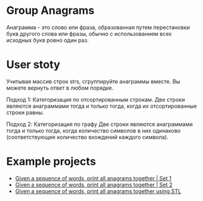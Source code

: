 # Group Anagrams

Анаграмма - это слово или фраза, образованная путем перестановки букв другого слова или фразы, обычно с использованием всех исходных букв ровно один раз.

# User stoty

Учитывая массив строк strs, сгруппируйте анаграммы вместе. Вы можете вернуть ответ в любом порядке.

Подход 1: Категоризация по отсортированным строкам.
Две строки являются анаграммами тогда и только тогда, когда их отсортированные строки равны.

Подход 2: Категоризация по графу
Две строки являются анаграммами тогда и только тогда, когда количество символов в них одинаково (соответствующее количество вхождений каждого символа).

# Example projects

- [Given a sequence of words, print all anagrams together | Set 1](https://www.geeksforgeeks.org/given-a-sequence-of-words-print-all-anagrams-together/)
- [Given a sequence of words, print all anagrams together | Set 2](https://www.geeksforgeeks.org/given-a-sequence-of-words-print-all-anagrams-together-set-2/?ref=lbp)
- [Given a sequence of words, print all anagrams together using STL](https://www.geeksforgeeks.org/given-a-sequence-of-words-print-all-anagrams-together-using-stl/?ref=lbp)
